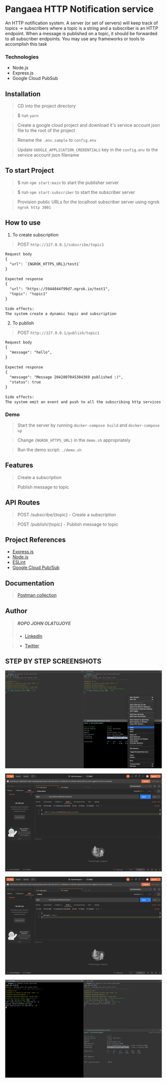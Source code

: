 # Pangaea HTTP Notification service
An HTTP notification system. A server (or set of servers) will keep track of topics -> subscribers where a topic is a string and a subscriber is an HTTP endpoint. When a message is published on a topic, it should be forwarded to all subscriber endpoints.
You may use any frameworks or tools to accomplish this task

### Technologies
* Node.js
* Express.js
* Google Cloud PubSub

## Installation
 > CD into the project directory

 > $ run `yarn`

 > Create a google cloud project and download it's service account json file to the root of the project

 > Rename the `.env.sample` to `config.env`

 > Update `GOOGLE_APPLICATION_CREDENTIALS` key in the `config.env` to the service account json filename

## To start Project
 > $ run `npm start:main` to start the publisher server

 > $ run `npm start:subscriber` to start the subscriber server

 > Provision public URLs for the localhost subscriber server using ngrok `ngrok http 3001` 


## How to use
1. To create subscription
> POST `http://127.0.0.1/subscribe/topic1`
```
Request body
{
  "url": `{NGROK_HTTPS_URL}/test1`
}

Expected response
{
  "url": "https://5944044f99d7.ngrok.io/test1",
  "topic": "topic1"
}

Side effects:
The system create a dynamic topic and subscription
```

2. To publish
> POST `http://127.0.0.1/publish/topic1`
```
Request body
{
  "message": "hello",
}

Expected response
{
  "message": "Message 2042807045304369 published :)",
  "status": true
}

Side effects:
The system emit an event and push to all the subscribing http services
```

### Demo
> Start the server by running `docker-compose build` and `docker-compose up` 

> Change `{NGROK_HTTPS_URL}` in the `demo.sh` appropriately

> Run the demo script: `./demo.sh`

## Features
 > Create a subscription 

 > Publish message to topic

## API Routes
 > POST /subscribe/{topic} - Create a subscription

 > POST /publish/{topic} - Publish message to topic

 ## Project References
 * [Express.js](https://expressjs.com)
 * [Node.js](https://nodejs.org/en/docs)
 * [ESLint](https://eslint.org/)
 * [Google Cloud Pub/Sub](https://cloud.google.com/pubsub)
## Documentation
 > [Postman collection](https://documenter.getpostman.com/view/10883636/TWDXnGig)

## Author

> ##### ROPO JOHN OLATUJOYE 
> * [LinkedIn](https://www.linkedin.com/in/ropo)

> * [Twitter](https://twitter.com/iamfiropo)

## STEP BY STEP SCREENSHOTS
![Screenshot](./screenshots/screenshot-1.png)

![Screenshot](./screenshots/screenshot-2.png)

![Screenshot](./screenshots/screenshot-3.png)

![Screenshot](./screenshots/screenshot-4.png)